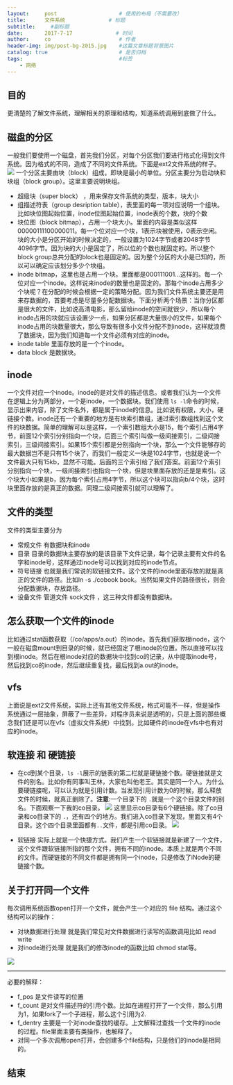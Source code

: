 ```yaml
---
layout:     post                    # 使用的布局（不需要改）
title:      文件系统              # 标题 
subtitle:     #副标题
date:       2017-7-17              # 时间
author:     co                      # 作者
header-img: img/post-bg-2015.jpg    #这篇文章标题背景图片
catalog: true                       # 是否归档
tags:                               #标签
    - 网络
---
```


## 目的
更清楚的了解文件系统，理解相关的原理和结构，知道系统调用到底做了什么。

## 磁盘的分区
一般我们要使用一个磁盘，首先我们分区，对每个分区我们要进行格式化得到文件系统。因为格式的不同，造成了不同的文件系统。下面是ext2文件系统的样子。
![](https://gitee.com/whatplane/resource/raw/master/img/co_20190401140545.png)
一个分区主要由块（block）组成，即块是最小的单位。分区主要分为启动块和块组（block group）。这里主要说明块组。
- 超级块（super block） ，用来保存文件系统的类型，版本，块大小
- 组描述符表（group desription table），表里面的每一项对应说明一个组块。比如块位图起始位置，inode位图起始位置，inode表的个数，块的个数
- 块位图（block bitmap），占用一个块大小。里面的内容是类似这样00000111100000011。每一个位对应一个块，1表示块被使用，0表示空闲。块的大小是分区开始的时候决定的，一般设置为1024字节或者2048字节 4096字节。因为块的大小是固定了，所以位的个数也就固定的。所以整个block group总共分配的block也是固定的。因为整个分区的大小是已知的，所以可以确定应该划分多少个块组。
- inode bitmap，这里也是占用一个块。里面都是000111001...这样的。每一个位对应一个inode。这样说来inode的数量也是固定的。那每个inode占用多少个块呢？在分配的时候会根据一定的策略分配。因为我们文件系统主要还是用来存数据的，首要考虑是尽量多分配数据块。下面分析两个场景：当你分区都是很大的文件，比如说高清电影，那么留给inode的空间就很少，所以每个inode占用的块就应该设置少一点，如果分区都是大量很小的文件，如果每个inode占用的块数量很大，那么导致有很多小文件分配不到inode，这样就浪费了数据块，因为我们知道每一个文件必须有对应的inode。
- inode table 里面存放的是一个个inode。
- data block 是数据块。

## inode
一个文件对应一个inode。inode的是对文件的描述信息。或者我们认为一个文件在逻辑上分为两部分，一个是inode，一个数据块。我们使用 `ls -l`命令的时候，显示出来内容，除了文件名外，都是属于inode的信息。比如说有权限，大小，硬链接个数。inode还有一个重要的地方是有块索引数组，通过索引数组找到这个文件的块数据。简单的理解可以是这样，一个索引数组大小是15，每个索引占用4字节，前面12个索引分别指向一个块，后面三个索引叫做一级间接索引，二级间接索引，三级间接索引。如果15个索引都是分别指向一个块，那么一个文件能够存的最大数据岂不是只有15个块了，而我们一般定义一块是1024字节，也就是说一个文件最大只有15kb，显然不可能。后面的三个索引给了我们答案。前面12个索引分别指向一个块，一级间接索引也指向一个块，但是块里面存放的还是是索引。这个块大小如果是b，因为每个索引占用4字节，所以这个块可以指向b/4个块，这时块里面存放的是真正的数据。同理二级间接索引就可以理解了。

## 文件的类型
文件的类型主要分为
- 常规文件 有数据块和inode
- 目录  目录的数据块主要存放的是该目录下文件记录，每个记录主要有文件的名字和inode号，这样通过inode号可以找到对应的inode节点。
- 符号链接 也就是我们常说的软链接文件。这个文件的inode里面存放的就是真正的文件的路径。比如ln -s ./cobook book。当然如果文件的路径很长，则会分配数据块，存放路径。
- 设备文件 管道文件 sock文件 ，这三种文件都没有数据块。

## 怎么获取一个文件的inode
比如通过stat函数获取（/co/apps/a.out）的inode。首先我们获取根inode，这个一般在磁盘mount到目录的时候，就已经固定了根inode的位置。所以直接可以找到根inode。然后在根inode对应的数据块中找到co的记录，从中提取inode号，然后找到co的inode，然后继续重复找，最后找到a.out的inode。

## vfs
上面说是ext2文件系统，实际上还有其他文件系统，格式可能不一样，但是操作系统通过一层抽象，屏蔽了一些差异，对程序员来说是透明的，只是上面的那些概念我们还是可以在vfs（虚拟文件系统）中找到。比如硬件的inode在vfs中也有对应的inode。

## 软连接 和 硬链接
- 在cd到某个目录，`ls -l`展示的链表的第二栏就是硬链接个数。硬链接就是文件的别名。比如你有同事叫王林，大家也叫他老王。其实是同一个人。为什么要硬链接呢，可以认为就是引用计数。当发现引用计数为0的时候，那么释放文件的时候，就真正删除了。**注意**:一个目录下的 `.`就是一个这个目录文件的别名。下面观察一下我的co目录。
![](https://gitee.com/whatplane/resource/raw/master/img/wx_20190401150926.png)
这里显示co目录有6个硬链接。除了co目录和co目录下的 `.`，还有四个的地方。我们进入co目录下发现，里面又有4个目录。这个四个目录里面都有`..`文件，都是引用co目录。
![](https://gitee.com/whatplane/resource/raw/master/img/wx_20190401151032.png)

- 软链接 实际上就是一个快捷方式。我们产生一个软链接就是新建了一个文件，这个文件跟软链接所指的那个文件，拥有不同的inode。本质上就是两个不同的文件。而硬链接的不同文件都是拥有同一个inode，只是修改了iNode的硬链接个数。

## 关于打开同一个文件
每次调用系统函数open打开一个文件，就会产生一个对应的 file 结构。通过这个结构可以的操作：
- 对块数据进行处理 就是我们常见对文件数据进行读写的函数调用比如 read write
- 对inode进行处理 就是我们的修改inode的函数比如 chmod stat等。

![](https://gitee.com/whatplane/resource/raw/master/img/wx_20190401154408-min.png)

***
必要的解释：
- f_pos 是文件读写的位置
- f_count 是对文件描述符的引用个数。比如在进程打开了一个文件，那么引用为1，如果fork了一个子进程，那么这个引用为2.
- f_dentry  主要是一个对inode查找的缓存。上文解释过查找一个文件的inode的过程。file里面主要有类操作，也解释了。
- 对同一个多次调用open打开，会创建多个file结构，只是他们的inode是相同的。


## 结束
